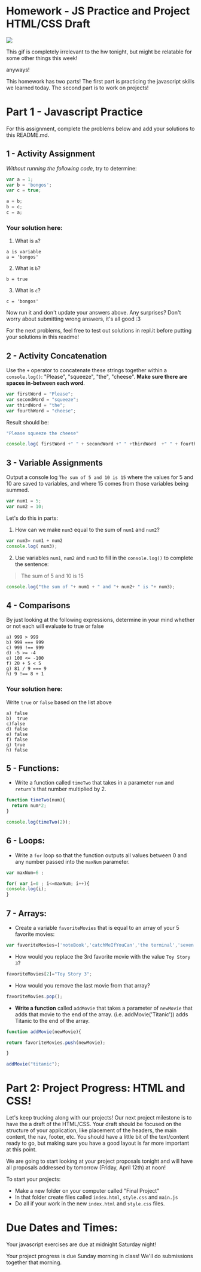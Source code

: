 # Homework - JS Practice and Project HTML/CSS Draft

![](https://media.giphy.com/media/yYSSBtDgbbRzq/giphy.gif)

This gif is completely irrelevant to the hw tonight, but might be relatable for some other things this week!


anyways!

This homework has two parts!  The first part is practicing the javascript skills we learned today.  The second part is to work on projects!


# Part 1 - Javascript Practice

For this assignment, complete the problems below and add your solutions to this README.md.  

## 1 - Activity Assignment
*Without running the following code*, try to determine:

```js
var a = 1;
var b = 'bongos';
var c = true;

a = b;
b = c;
c = a;
```

### Your solution here:
1.  What is `a`?
```
a is variable 
a = 'bongos'
```
2.  What is `b`?
```
b = true
```
3.  What is `c`?
```
c = 'bongos'
```

Now run it and don't update your answers above.  Any surprises?  Don't worry about submitting wrong answers, it's all good :3

For the next problems, feel free to test out solutions in repl.it before putting your solutions in this readme!

## 2 - Activity Concatenation
Use the `+` operator to concatenate these strings together within a `console.log()`: "Please", "squeeze", "the", "cheese". __Make sure there are spaces in-between each word__.

```js
var firstWord = "Please";
var secondWord = "squeeze";
var thirdWord = "the";
var fourthWord = "cheese";
```
Result should be:
```js
"Please squeeze the cheese"
```

```js
console.log( firstWord +" " + secondWord +" " +thirdWord  +" " + fourthWord);
```

## 3 - Variable Assignments

Output a console log `The sum of 5 and 10 is 15` where the values for 5 and 10 are saved to variables, and where 15 comes from those variables being summed.

```js
var num1 = 5;
var num2 = 10;
```

Let's do this in parts:
1. How can we make `num3` equal to the sum of `num1` and `num2`?
```js
var num3= num1 + num2
console.log( num3);
```
2. Use variables `num1`, `num2` and `num3` to fill in the `console.log()` to complete the sentence: 

>The sum of 5 and 10 is 15

```js
console.log("the sum of "+ num1 + " and "+ num2+ " is "+ num3);
```

## 4 - Comparisons
By just looking at the following expressions, determine in your mind whether or not each will evaluate to true or false
```
a) 999 > 999
b) 999 === 999 
c) 999 !== 999
d) -5 >= -4
e) 100 <= -100
f) 20 + 5 < 5 
g) 81 / 9 === 9
h) 9 !== 8 + 1
```
### Your solution here:
Write `true` or `false` based on the list above
```
a) false
b)  true
c)false
d) false
e) false
f) false
g) true
h) false
```

## 5 - Functions:

* Write a function called `timeTwo` that takes in a parameter `num` and `return`'s that number multiplied by 2.

```js
function timeTwo(num){
  return num*2;
}

console.log(timeTwo(2));
```

## 6 - Loops:

*  Write a `for` loop so that the function outputs all values between 0 and any number passed into the `maxNum` parameter.
   
```js
var maxNum=6 ;

for( var i=0 ; i<=maxNum; i++){
console.log(i);
}
```

## 7 - Arrays:

*  Create a variable `favoriteMovies` that is equal to an array of your 5 favorite movies:

```js
var favoriteMovies=['noteBook','catchMeIfYouCan','the terminal','seven','titanic'];
```

*  How would you replace the 3rd favorite movie with the value `Toy Story 3`?

```js
favoriteMovies[2]="Toy Story 3";
```

*   How would you remove the last movie from that array?
```js
favoriteMovies.pop();
```

*   **Write a function** called `addMovie` that takes a parameter of `newMovie` that adds that movie to the end of the array.  (i.e. addMovie('Titanic')) adds Titanic to the end of the array.

```js
function addMovie(newMovie){

return favoriteMovies.push(newMovie);

}

addMovie("titanic");
```



# Part 2: Project Progress: HTML and CSS!

Let's keep trucking along with our projects!  Our next project milestone is to have the a draft of the HTML/CSS.  Your draft should be focused on the structure of your application, like placement of the headers, the main content, the nav, footer, etc.  You should have a little bit of the text/content ready to go, but making sure you have a good layout is far more important at this point.

We are going to start looking at your project proposals tonight and will have all proposals addressed by tomorrow (Friday, April 12th) at noon!

To start your projects:
* Make a new folder on your computer called "Final Project"
* In that folder create files called `index.html`, `style.css` and `main.js`
* Do all if your work in the new `index.html` and `style.css` files.

# Due Dates and Times:

Your javascript exercises are due at midnight Saturday night!

Your project progress is due Sunday morning in class!  We'll do submissions together that morning.
